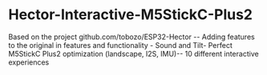 # Hector-Interactive-M5StickC-Plus2
Based on the project github.com/tobozo/ESP32-Hector -- Adding features to the original in features and functionality - Sound and Tilt- Perfect M5StickC Plus2 optimization (landscape, I2S, IMU)-- 10 different interactive experiences 
